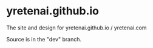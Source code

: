# yretenai.github.io

The site and design for yretenai.github.io / yretenai.com

Source is in the "dev" branch.
